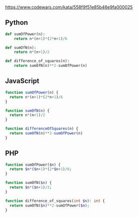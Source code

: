 https://www.codewars.com/kata/558f9f51e85b46e9fa000025

## Python
```python
def sumOfPower(n):
    return n*(n+1)*(2*n+1)/6

def sumOfN(n):
    return n*(n+1)/2

def difference_of_squares(n):
    return sumOfN(n)**2-sumOfPower(n)
```

## JavaScript
```js
function sumOfPower(n) {
  return n*(n+1)*(2*n+1)/6
}

function sumOfN(n) {
  return n*(n+1)/2
}

function differenceOfSquares(n) {
  return sumOfN(n)**2-sumOfPower(n)
}
```

## PHP
```php
function sumOfPower($n) {
  return $n*($n+1)*(2*$n+1)/6;
}

function sumOfN($n) {
  return $n*($n+1)/2;
}

function difference_of_squares(int $n): int {
  return sumOfN($n)**2-sumOfPower($n);
}
```